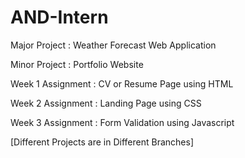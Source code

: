 # AND-Intern

Major Project : Weather Forecast Web Application

Minor Project : Portfolio Website

Week 1 Assignment : CV or Resume Page using HTML

Week 2 Assignment : Landing Page using CSS

Week 3 Assignment : Form Validation using Javascript

[Different Projects are in Different Branches]
